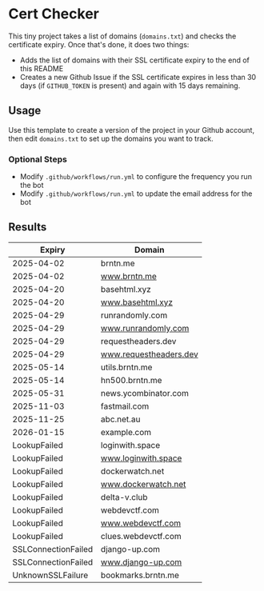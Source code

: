 # Cert Checker

This tiny project takes a list of domains (`domains.txt`) and checks the certificate expiry. Once that's done, it does two things:

- Adds the list of domains with their SSL certificate expiry to the end of this README
- Creates a new Github Issue if the SSL certificate expires in less than 30 days (if `GITHUB_TOKEN` is present) and again with 15 days remaining.


## Usage

Use this template to create a version of the project in your Github account, then edit `domains.txt` to set up the domains you want to track.


### Optional Steps

- Modify `.github/workflows/run.yml` to configure the frequency you run the bot
- Modify `.github/workflows/run.yml` to update the email address for the bot

## Results

| Expiry    | Domain   |
|-----------|----------|
| 2025-04-02 | brntn.me |
| 2025-04-02 | www.brntn.me |
| 2025-04-20 | basehtml.xyz |
| 2025-04-20 | www.basehtml.xyz |
| 2025-04-29 | runrandomly.com |
| 2025-04-29 | www.runrandomly.com |
| 2025-04-29 | requestheaders.dev |
| 2025-04-29 | www.requestheaders.dev |
| 2025-05-14 | utils.brntn.me |
| 2025-05-14 | hn500.brntn.me |
| 2025-05-31 | news.ycombinator.com |
| 2025-11-03 | fastmail.com |
| 2025-11-25 | abc.net.au |
| 2026-01-15 | example.com |
| LookupFailed | loginwith.space |
| LookupFailed | www.loginwith.space |
| LookupFailed | dockerwatch.net |
| LookupFailed | www.dockerwatch.net |
| LookupFailed | delta-v.club |
| LookupFailed | webdevctf.com |
| LookupFailed | www.webdevctf.com |
| LookupFailed | clues.webdevctf.com |
| SSLConnectionFailed | django-up.com |
| SSLConnectionFailed | www.django-up.com |
| UnknownSSLFailure | bookmarks.brntn.me |
